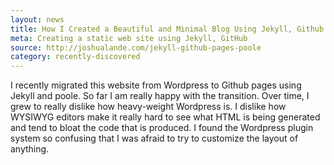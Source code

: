 ```yaml
---
layout: news
title: How I Created a Beautiful and Minimal Blog Using Jekyll, Github Pages, and poole
meta: Creating a static web site using Jekyll, GitHub
source: http://joshualande.com/jekyll-github-pages-poole
category: recently-discovered
---
```


I recently migrated this website from Wordpress to Github pages using Jekyll and poole. So far I am really happy with the transition. Over time, I grew to really dislike how heavy-weight Wordpress is. I dislike how WYSIWYG editors make it really hard to see what HTML is being generated and tend to bloat the code that is produced. I found the Wordpress plugin system so confusing that I was afraid to try to customize the layout of anything.